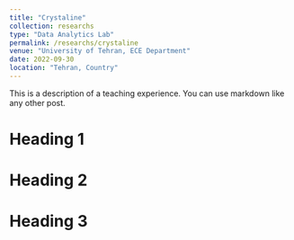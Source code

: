 ```yaml
---
title: "Crystaline"
collection: researchs
type: "Data Analytics Lab"
permalink: /researchs/crystaline
venue: "University of Tehran, ECE Department"
date: 2022-09-30
location: "Tehran, Country"
---
```


This is a description of a teaching experience. You can use markdown like any other post.

Heading 1
======

Heading 2
======

Heading 3
======